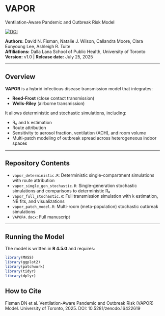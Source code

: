 # VAPOR
Ventilation-Aware Pandemic and Outbreak Risk Model

[![DOI](https://zenodo.org/badge/1026304551.svg)](https://doi.org/10.5281/zenodo.16422619)

**Authors:** David N. Fisman, Natalie J. Wilson, Callandra Moore, Clara Eunyoung Lee, Ashleigh R. Tuite  
**Affiliations:** Dalla Lana School of Public Health, University of Toronto  
**Version:** v1.0 | **Release date:** July 25, 2025

---

## Overview

**VAPOR** is a hybrid infectious disease transmission model that integrates:

- **Reed-Frost** (close contact transmission)
- **Wells-Riley** (airborne transmission)

It allows deterministic and stochastic simulations, including:
- R₀ and k estimation
- Route attribution
- Sensitivity to aerosol fraction, ventilation (ACH), and room volume
- Multi-patch modeling of outbreak spread across heterogeneous indoor spaces

---

## Repository Contents

- `vapor_deterministic.R`: Deterministic single-compartment simulations with route attribution
- `vapor_single_gen_stochastic.R`: Single-generation stochastic simulations and comparisons to deterministic R₀
- `vapor_full_stochastic.R`: Full transmission simulation with k estimation, NB fits, and visualizations
- `vapor_patch_model.R`: Multi-room (meta-population) stochastic outbreak simulations
- `VAPOR4.docx`: Full manuscript

---

## Running the Model

The model is written in **R 4.5.0** and requires:

```r
library(MASS)
library(ggplot2)
library(patchwork)
library(tidyr)
library(dplyr)
```

## How to Cite

Fisman DN et al. Ventilation-Aware Pandemic and Outbreak Risk (VAPOR) Model. University of Toronto, 2025. DOI: 10.5281/zenodo.16422619

